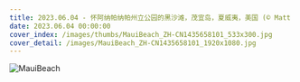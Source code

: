 ```yaml
---
title: 2023.06.04 - 怀阿纳帕纳帕州立公园的黑沙滩，茂宜岛，夏威夷，美国 (© Matt Anderson Photography/Getty Images)
date: 2023.06.04 00:00:00
cover_index: /images/thumbs/MauiBeach_ZH-CN1435658101_533x300.jpg
cover_detail: /images/MauiBeach_ZH-CN1435658101_1920x1080.jpg
---
```


![MauiBeach](/images/MauiBeach_ZH-CN1435658101_1920x1080.jpg)
